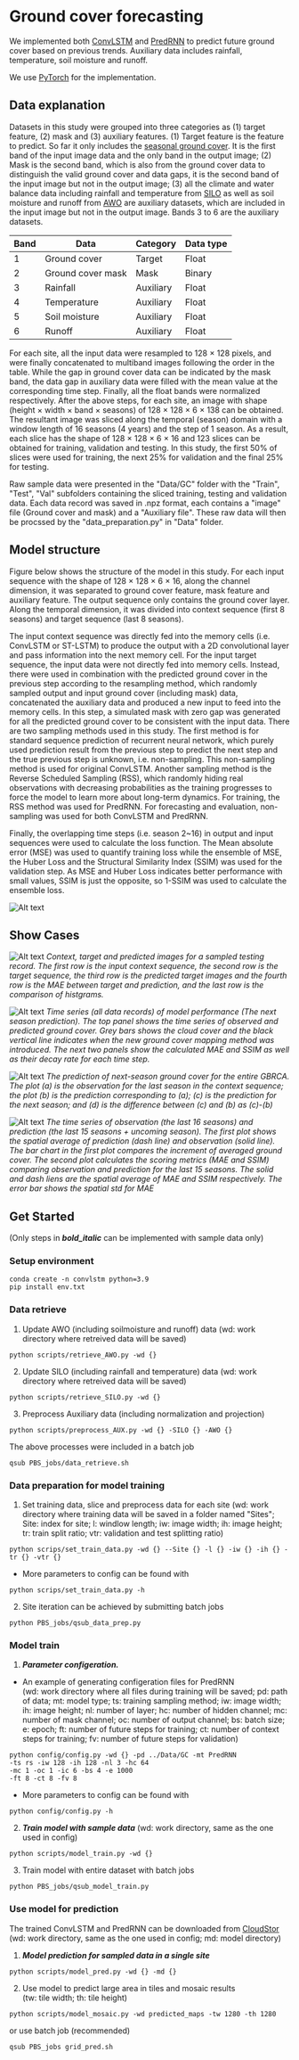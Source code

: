 # Ground cover forecasting

We implemented both [ConvLSTM](https://github.com/rudolfwilliam/satellite_image_forecasting) and [PredRNN](https://github.com/thuml/predrnn-pytorch) to predict future ground cover based on previous trends. Auxiliary data includes rainfall, temperature, 
soil moisture and runoff. 

We use [PyTorch](https://pytorch.org/) for the implementation.

## Data explanation
Datasets in this study were grouped into three categories as (1) target feature, (2) mask and (3) auxiliary features. (1) Target feature is the feature to predict. So far it only includes the [seasonal ground cover](https://portal.tern.org.au/metadata/22022). It is the first band of the input image data and the only band in the output image; (2) Mask is the second band, which is also from the ground cover data to distinguish the valid ground cover and data gaps, it is the second band of the input image but not in the output image; (3) all the climate and water balance data including rainfall and temperature from [SILO](https://www.longpaddock.qld.gov.au/silo/gridded-data/) as well as soil moisture and runoff from [AWO](https://awo.bom.gov.au/about/overview/dataAccess) are auxiliary datasets, which are included in the input image but not in the output image. Bands 3 to 6 are the auxiliary datasets.

| Band | Data              | Category  | Data type |
| ---- | ----------------- | --------- | --------- |
| 1    | Ground cover      | Target    | Float     |
| 2    | Ground cover mask | Mask      | Binary    |
| 3    | Rainfall          | Auxiliary | Float     |
| 4    | Temperature       | Auxiliary | Float     |
| 5    | Soil moisture     | Auxiliary | Float     |
| 6    | Runoff            | Auxiliary | Float     |

For each site, all the input data were resampled to 128 × 128 pixels, and were finally concatenated to multiband images following the order in the table. While the gap in ground cover data can be indicated by the mask band, the data gap in auxiliary data were filled with the mean value at the corresponding time step. Finally, all the float bands were normalized respectively. After the above steps, for each site, an image with shape (height × width × band × seasons) of 128 × 128 × 6 × 138 can be obtained.
The resultant image was sliced along the temporal (season) domain with a window length of 16 seasons (4 years) and the step of 1 season. As a result, each slice has the shape of 128 × 128 × 6 × 16 and 123 slices can be obtained for training, validation and testing. In this study, the first 50% of slices were used for training, the next 25% for validation and the final 25% for testing.

Raw sample data were presented in the "Data/GC" folder with the "Train", "Test", "Val" subfolders containing the sliced training, testing and validation data. Each data record was saved in .npz format, each contains a "image" file (Ground cover and mask) and a "Auxiliary file". These raw data will then be procssed by the "data_preparation.py" in "Data" folder.

## Model structure
Figure below shows the structure of the model in this study. For each input sequence with the shape of 128 × 128 × 6 × 16, along the channel dimension, it was separated to ground cover feature, mask feature and auxiliary feature. The output sequence only contains the ground cover layer. Along the temporal dimension, it was divided into context sequence (first 8 seasons) and target sequence (last 8 seasons). 

The input context sequence was directly fed into the memory cells (i.e. ConvLSTM or ST-LSTM) to produce the output with a 2D convolutional layer and pass information into the next memory cell. For the input target sequence, the input data were not directly fed into memory cells. Instead, there were used in combination with the predicted ground cover in the previous step according to the resampling method, which randomly sampled output and input ground cover (including mask) data, concatenated the auxiliary data and produced a new input to feed into the memory cells. In this step, a simulated mask with zero gap was generated for all the predicted ground cover to be consistent with the input data. There are two sampling methods used in this study. The first method is for standard sequence prediction of recurrent neural network, which purely used prediction result from the previous step to predict the next step and the true previous step is unknown, i.e. non-sampling. This non-sampling method is used for original ConvLSTM. Another sampling method is the Reverse Scheduled Sampling (RSS), which randomly hiding real observations with decreasing probabilities as the training progresses to force the model to learn more about long-term dynamics. For training, the RSS method was used for PredRNN. For forecasting and evaluation, non-sampling was used for both ConvLSTM and PredRNN.

Finally, the overlapping time steps (i.e. season 2~16) in output and input sequences were used to calculate the loss function. The Mean absolute error (MSE)  was used to quantify training loss while the ensemble of MSE, the Huber Loss and the Structural Similarity Index (SSIM) was used for the validation step. As MSE and Huber Loss indicates better performance with small values, SSIM is just the opposite, so 1-SSIM was used to calculate the ensemble loss. 

![Alt text](Figures/image.png?raw=true "Model structure")

## Show Cases
![Alt text](Figures/PredRNN_rs/all_images.jpg?raw=true "Model performance for a single data record" )
*Context, target and predicted images for a sampled testing record. The first row is the input context sequence, the second row is the target sequence, the third row is the predicted target images and the fourth row is the MAE between target and prediction, and the last row is the comparison of histgrams.*

![Alt text](Figures/PredRNN_rs/timeseries.jpg?raw=true "Time series (all data records) of model performance (The next season prediction)")
*Time series (all data records) of model performance (The next season prediction). The top panel shows the time series of observed and predicted ground cover. Grey bars shows the cloud cover and the black vertical line indicates when the new ground cover mapping method was introduced. The next two panels show the calculated MAE and SSIM as well as their decay rate for each time step.*

![Alt text](predicted_maps/Pred.jpg?raw=true "GBRCA prediction" )
*The prediction of next-season ground cover for the entire GBRCA. The plot (a) is the observation for the last season in the context sequence; the plot (b) is the prediction corresponding to (a); (c) is the prediction for the next season; and (d) is the difference between (c) and (b) as (c)-(b)*

![Alt text](predicted_maps/Timeseries.jpg?raw=true "GBRCA time series" )
*The time series of observation (the last 16 seasons) and prediction (the last 15 seasons + uncoming season). The first plot shows the spatial average of prediction (dash line) and observation (solid line). The bar chart in the first plot compares the increment of averaged ground cover. The second plot calculates the scoring metrics (MAE and SSIM) comparing observation and prediction for the last 15 seasons. The solid and dash liens are the spatial average of MAE and SSIM respectively. The error bar shows the spatial std for MAE*

## Get Started
(Only steps in ***bold_italic*** can be implemented with sample data only)
### Setup environment
```
conda create -n convlstm python=3.9
pip install env.txt
```
### Data retrieve
1. Update AWO (including soilmoisture and runoff) data
(wd: work directory where retreived data will be saved)
```
python scripts/retrieve_AWO.py -wd {}
```
2. Update SILO (including rainfall and temperature) data
(wd: work directory where retreived data will be saved)
```
python scripts/retrieve_SILO.py -wd {}
```
3. Preprocess Auxiliary data (including normalization and projection)
```
python scripts/preprocess_AUX.py -wd {} -SILO {} -AWO {}
```
The above processes were included in a batch job
```
qsub PBS_jobs/data_retrieve.sh
```
### Data preparation for model training
1. Set training data, slice and preprocess data for each site
(wd: work directory where training data will be saved in a folder named "Sites";
Site: index for site;
l: windlow length;
iw: image width; 
ih: image height; 
tr: train split ratio;
vtr: validation and test splitting ratio)
```
python scrips/set_train_data.py -wd {} --Site {} -l {} -iw {} -ih {} -tr {} -vtr {}
```
- More parameters to config can be found with
```
python scrips/set_train_data.py -h
```
2. Site iteration can be achieved by submitting batch jobs
```
python PBS_jobs/qsub_data_prep.py
```
### Model train
1. ***Parameter configeration.***
- An example of generating configeration files for PredRNN\
(wd: work directory where all files during training will be saved;
pd: path of data;
mt: model type;
ts: training sampling method; 
iw: image width; 
ih: image height; 
nl: number of layer; 
hc: number of hidden channel; 
mc: number of mask channel; 
oc: number of output channel; 
bs: batch size; 
e: epoch; 
ft: number of future steps for training; 
ct: number of context steps for training; 
fv: number of future steps for validation)

```
python config/config.py -wd {} -pd ../Data/GC -mt PredRNN 
-ts rs -iw 128 -ih 128 -nl 3 -hc 64 
-mc 1 -oc 1 -ic 6 -bs 4 -e 1000     
-ft 8 -ct 8 -fv 8
```

- More parameters to config can be found with

```
python config/config.py -h
```

2. ***Train model with sample data***
(wd: work directory, same as the one used in config)
```
python scripts/model_train.py -wd {} 
```

3. Train model with entire dataset with batch jobs
```
python PBS_jobs/qsub_model_train.py
```
### Use model for prediction
The trained ConvLSTM and PredRNN can be downloaded from [CloudStor](https://cloudstor.aarnet.edu.au/plus/s/0lKj2HwjD0BVcK3)
(wd: work directory, same as the one used in config; md: model directory)
1. ***Model prediction for sampled data in a single site***
```
python scripts/model_pred.py -wd {} -md {}
``` 
2. Use model to predict large area in tiles and mosaic results\
(tw: tile width; th: tile height)
```
python scripts/model_mosaic.py -wd predicted_maps -tw 1280 -th 1280
```
or use batch job (recommended)
```
qsub PBS_jobs grid_pred.sh
```

